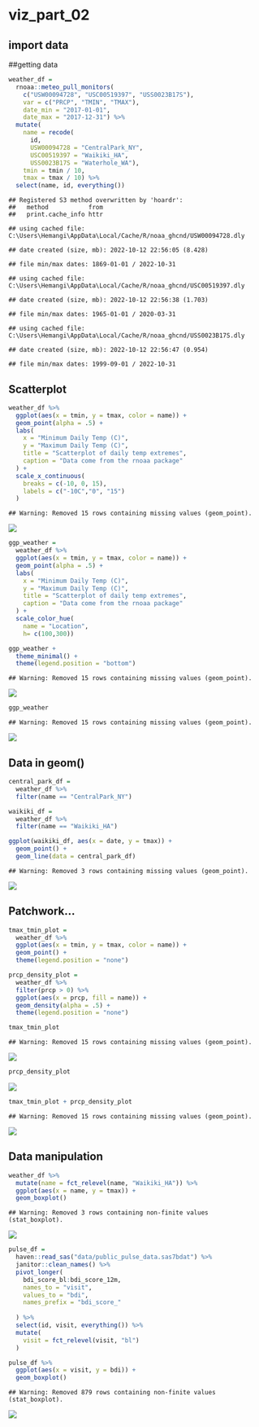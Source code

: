 viz_part_02
================

## import data

\##getting data

``` r
weather_df = 
  rnoaa::meteo_pull_monitors(
    c("USW00094728", "USC00519397", "USS0023B17S"),
    var = c("PRCP", "TMIN", "TMAX"), 
    date_min = "2017-01-01",
    date_max = "2017-12-31") %>%
  mutate(
    name = recode(
      id, 
      USW00094728 = "CentralPark_NY", 
      USC00519397 = "Waikiki_HA",
      USS0023B17S = "Waterhole_WA"),
    tmin = tmin / 10,
    tmax = tmax / 10) %>%
  select(name, id, everything())
```

    ## Registered S3 method overwritten by 'hoardr':
    ##   method           from
    ##   print.cache_info httr

    ## using cached file: C:\Users\Hemangi\AppData\Local/Cache/R/noaa_ghcnd/USW00094728.dly

    ## date created (size, mb): 2022-10-12 22:56:05 (8.428)

    ## file min/max dates: 1869-01-01 / 2022-10-31

    ## using cached file: C:\Users\Hemangi\AppData\Local/Cache/R/noaa_ghcnd/USC00519397.dly

    ## date created (size, mb): 2022-10-12 22:56:38 (1.703)

    ## file min/max dates: 1965-01-01 / 2020-03-31

    ## using cached file: C:\Users\Hemangi\AppData\Local/Cache/R/noaa_ghcnd/USS0023B17S.dly

    ## date created (size, mb): 2022-10-12 22:56:47 (0.954)

    ## file min/max dates: 1999-09-01 / 2022-10-31

## Scatterplot

``` r
weather_df %>% 
  ggplot(aes(x = tmin, y = tmax, color = name)) +
  geom_point(alpha = .5) +
  labs(
    x = "Minimum Daily Temp (C)",
    y = "Maximum Daily Temp (C)",
    title = "Scatterplot of daily temp extremes",
    caption = "Data come from the rnoaa package"
  ) +
  scale_x_continuous(
    breaks = c(-10, 0, 15),
    labels = c("-10C","0", "15")
  ) 
```

    ## Warning: Removed 15 rows containing missing values (geom_point).

![](viz_part_2_files/figure-gfm/unnamed-chunk-2-1.png)<!-- -->

``` r
ggp_weather = 
  weather_df %>% 
  ggplot(aes(x = tmin, y = tmax, color = name)) +
  geom_point(alpha = .5) +
  labs(
    x = "Minimum Daily Temp (C)",
    y = "Maximum Daily Temp (C)",
    title = "Scatterplot of daily temp extremes",
    caption = "Data come from the rnoaa package"
  ) +
  scale_color_hue(
    name = "Location",
    h= c(100,300))
```

``` r
ggp_weather +
  theme_minimal() +
  theme(legend.position = "bottom")
```

    ## Warning: Removed 15 rows containing missing values (geom_point).

![](viz_part_2_files/figure-gfm/unnamed-chunk-4-1.png)<!-- -->

``` r
ggp_weather
```

    ## Warning: Removed 15 rows containing missing values (geom_point).

![](viz_part_2_files/figure-gfm/unnamed-chunk-4-2.png)<!-- -->

## Data in geom()

``` r
central_park_df = 
  weather_df %>% 
  filter(name == "CentralPark_NY")

waikiki_df = 
  weather_df %>% 
  filter(name == "Waikiki_HA")

ggplot(waikiki_df, aes(x = date, y = tmax)) +
  geom_point() +
  geom_line(data = central_park_df)
```

    ## Warning: Removed 3 rows containing missing values (geom_point).

![](viz_part_2_files/figure-gfm/unnamed-chunk-5-1.png)<!-- -->

## Patchwork…

``` r
tmax_tmin_plot =
  weather_df %>% 
  ggplot(aes(x = tmin, y = tmax, color = name)) +
  geom_point() +
  theme(legend.position = "none")

prcp_density_plot = 
  weather_df %>% 
  filter(prcp > 0) %>% 
  ggplot(aes(x = prcp, fill = name)) +
  geom_density(alpha = .5) +
  theme(legend.position = "none")

tmax_tmin_plot
```

    ## Warning: Removed 15 rows containing missing values (geom_point).

![](viz_part_2_files/figure-gfm/unnamed-chunk-6-1.png)<!-- -->

``` r
prcp_density_plot
```

![](viz_part_2_files/figure-gfm/unnamed-chunk-6-2.png)<!-- -->

``` r
tmax_tmin_plot + prcp_density_plot
```

    ## Warning: Removed 15 rows containing missing values (geom_point).

![](viz_part_2_files/figure-gfm/unnamed-chunk-6-3.png)<!-- -->

## Data manipulation

``` r
weather_df %>% 
  mutate(name = fct_relevel(name, "Waikiki_HA")) %>% 
  ggplot(aes(x = name, y = tmax)) +
  geom_boxplot()
```

    ## Warning: Removed 3 rows containing non-finite values (stat_boxplot).

![](viz_part_2_files/figure-gfm/unnamed-chunk-7-1.png)<!-- -->

``` r
pulse_df = 
  haven::read_sas("data/public_pulse_data.sas7bdat") %>% 
  janitor::clean_names() %>% 
  pivot_longer(
    bdi_score_bl:bdi_score_12m,
    names_to = "visit",
    values_to = "bdi",
    names_prefix = "bdi_score_"
    
  ) %>% 
  select(id, visit, everything()) %>% 
  mutate(
    visit = fct_relevel(visit, "bl")
  )

pulse_df %>% 
  ggplot(aes(x = visit, y = bdi)) +
  geom_boxplot()
```

    ## Warning: Removed 879 rows containing non-finite values (stat_boxplot).

![](viz_part_2_files/figure-gfm/unnamed-chunk-8-1.png)<!-- -->
